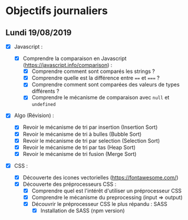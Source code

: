 # Objectifs journaliers

## Lundi 19/08/2019

- [x] Javascript :

  - [x] Comprendre la comparaison en Javascript (https://javascript.info/comparison) :
    - [x] Comprendre comment sont comparés les strings ?
    - [x] Comprendre quelle est la différence entre `==` et `===` ?
    - [x] Comprendre comment sont comparées des valeurs de types différents ?
    - [x] Comprendre le mécanisme de comparaison avec `null` et `undefined`

- [x] Algo (Révision) :

  - [x] Revoir le mécanisme de tri par insertion (Insertion Sort)
  - [x] Revoir le mécanisme de tri à bulles (Bubble Sort)
  - [x] Revoir le mécanisme de tri par selection (Selection Sort)
  - [x] Revoir le mécanisme de tri par tas (Heap Sort)
  - [x] Revoir le mécanisme de tri fusion (Merge Sort)

- [x] CSS :
  - [x] Découverte des icones vectorielles (https://fontawesome.com/)
  - [x] Découverte des préprocesseurs CSS :
    - [x] Comprendre quel est l'intérêt d'utiliser un préprocesseur CSS
    - [x] Comprendre le mécanisme du preprocessing (input => output)
    - [x] Découvrir le préprocesseur CSS le plus répandu : SASS
      - [x] Installation de SASS (npm version)
